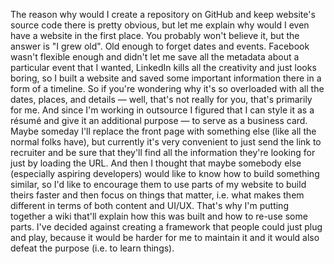 The reason why would I create a repository on GitHub and keep website's source code there is pretty obvious, but let me explain why would I even have a website in the first place. You probably won't believe it, but the answer is "I grew old". Old enough to forget dates and events. Facebook wasn't flexible enough and didn't let me save all the metadata about a particular event that I wanted, LinkedIn kills all the creativity and just looks boring, so I built a website and saved some important information there in a form of a timeline. So if you're wondering why it's so overloaded with all the dates, places, and details — well, that's not really for you, that's primarily for me. And since I'm working in outsource I figured that I can style it as a résumé and give it an additional purpose — to serve as a business card. Maybe someday I'll replace the front page with something else (like all the normal folks have), but currently it's very convenient to just send the link to recruiter and be sure that they'll find all the information they're looking for just by loading the URL.
And then I thought that maybe somebody else (especially aspiring developers) would like to know how to build something similar, so I'd like to encourage them to use parts of my website to build theirs faster and then focus on things that matter, i.e. what makes them different in terms of both content and UI/UX. That's why I'm putting together a wiki that'll explain how this was built and how to re-use some parts. I've decided against creating a framework that people could just plug and play, because it would be harder for me to maintain it and it would also defeat the purpose (i.e. to learn things).


